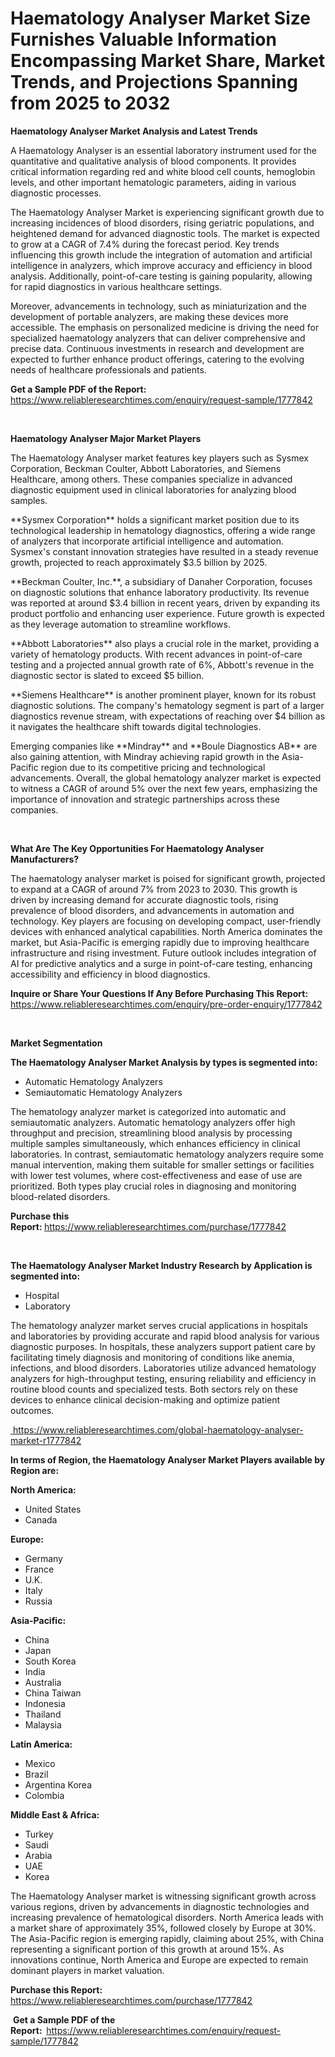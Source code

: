 <p><h1>Haematology Analyser Market Size Furnishes Valuable Information Encompassing Market Share, Market Trends, and Projections Spanning from 2025 to 2032</h1></p><p><strong>Haematology Analyser Market Analysis and Latest Trends</strong></p>
<p><p>A Haematology Analyser is an essential laboratory instrument used for the quantitative and qualitative analysis of blood components. It provides critical information regarding red and white blood cell counts, hemoglobin levels, and other important hematologic parameters, aiding in various diagnostic processes.</p><p>The Haematology Analyser Market is experiencing significant growth due to increasing incidences of blood disorders, rising geriatric populations, and heightened demand for advanced diagnostic tools. The market is expected to grow at a CAGR of 7.4% during the forecast period. Key trends influencing this growth include the integration of automation and artificial intelligence in analyzers, which improve accuracy and efficiency in blood analysis. Additionally, point-of-care testing is gaining popularity, allowing for rapid diagnostics in various healthcare settings.</p><p>Moreover, advancements in technology, such as miniaturization and the development of portable analyzers, are making these devices more accessible. The emphasis on personalized medicine is driving the need for specialized haematology analyzers that can deliver comprehensive and precise data. Continuous investments in research and development are expected to further enhance product offerings, catering to the evolving needs of healthcare professionals and patients.</p></p>
<p><strong>Get a Sample PDF of the Report:&nbsp;</strong> <a href="https://www.reliableresearchtimes.com/enquiry/request-sample/1777842?utm_campaign=2771&utm_medium=2&utm_source=Github&utm_content=ia&utm_term=13042025&utm_id=haematology-analyser">https://www.reliableresearchtimes.com/enquiry/request-sample/1777842</a></p>
<p>&nbsp;</p>
<p><strong>Haematology Analyser Major Market Players</strong></p>
<p><p>The Haematology Analyser market features key players such as Sysmex Corporation, Beckman Coulter, Abbott Laboratories, and Siemens Healthcare, among others. These companies specialize in advanced diagnostic equipment used in clinical laboratories for analyzing blood samples.</p><p>**Sysmex Corporation** holds a significant market position due to its technological leadership in hematology diagnostics, offering a wide range of analyzers that incorporate artificial intelligence and automation. Sysmex's constant innovation strategies have resulted in a steady revenue growth, projected to reach approximately $3.5 billion by 2025.</p><p>**Beckman Coulter, Inc.**, a subsidiary of Danaher Corporation, focuses on diagnostic solutions that enhance laboratory productivity. Its revenue was reported at around $3.4 billion in recent years, driven by expanding its product portfolio and enhancing user experience. Future growth is expected as they leverage automation to streamline workflows.</p><p>**Abbott Laboratories** also plays a crucial role in the market, providing a variety of hematology products. With recent advances in point-of-care testing and a projected annual growth rate of 6%, Abbott's revenue in the diagnostic sector is slated to exceed $5 billion.</p><p>**Siemens Healthcare** is another prominent player, known for its robust diagnostic solutions. The company's hematology segment is part of a larger diagnostics revenue stream, with expectations of reaching over $4 billion as it navigates the healthcare shift towards digital technologies.</p><p>Emerging companies like **Mindray** and **Boule Diagnostics AB** are also gaining attention, with Mindray achieving rapid growth in the Asia-Pacific region due to its competitive pricing and technological advancements. Overall, the global hematology analyzer market is expected to witness a CAGR of around 5% over the next few years, emphasizing the importance of innovation and strategic partnerships across these companies.</p></p>
<p>&nbsp;</p>
<p><strong>What Are The Key Opportunities For Haematology Analyser Manufacturers?</strong></p>
<p><p>The haematology analyser market is poised for significant growth, projected to expand at a CAGR of around 7% from 2023 to 2030. This growth is driven by increasing demand for accurate diagnostic tools, rising prevalence of blood disorders, and advancements in automation and technology. Key players are focusing on developing compact, user-friendly devices with enhanced analytical capabilities. North America dominates the market, but Asia-Pacific is emerging rapidly due to improving healthcare infrastructure and rising investment. Future outlook includes integration of AI for predictive analytics and a surge in point-of-care testing, enhancing accessibility and efficiency in blood diagnostics.</p></p>
<p><strong>Inquire or Share Your Questions If Any Before Purchasing This Report:</strong> <a href="https://www.reliableresearchtimes.com/enquiry/pre-order-enquiry/1777842?utm_campaign=2771&utm_medium=2&utm_source=Github&utm_content=ia&utm_term=13042025&utm_id=haematology-analyser">https://www.reliableresearchtimes.com/enquiry/pre-order-enquiry/1777842</a></p>
<p>&nbsp;</p>
<p><strong>Market Segmentation</strong></p>
<p><strong>The Haematology Analyser Market Analysis by types is segmented into:</strong></p>
<p><ul><li>Automatic Hematology Analyzers</li><li>Semiautomatic Hematology Analyzers</li></ul></p>
<p><p>The hematology analyzer market is categorized into automatic and semiautomatic analyzers. Automatic hematology analyzers offer high throughput and precision, streamlining blood analysis by processing multiple samples simultaneously, which enhances efficiency in clinical laboratories. In contrast, semiautomatic hematology analyzers require some manual intervention, making them suitable for smaller settings or facilities with lower test volumes, where cost-effectiveness and ease of use are prioritized. Both types play crucial roles in diagnosing and monitoring blood-related disorders.</p></p>
<p><strong>Purchase this Report:&nbsp;</strong><a href="https://www.reliableresearchtimes.com/purchase/1777842?utm_campaign=2771&utm_medium=2&utm_source=Github&utm_content=ia&utm_term=13042025&utm_id=haematology-analyser">https://www.reliableresearchtimes.com/purchase/1777842</a></p>
<p>&nbsp;</p>
<p><strong>The Haematology Analyser Market Industry Research by Application is segmented into:</strong></p>
<p><ul><li>Hospital</li><li>Laboratory</li></ul></p>
<p><p>The hematology analyzer market serves crucial applications in hospitals and laboratories by providing accurate and rapid blood analysis for various diagnostic purposes. In hospitals, these analyzers support patient care by facilitating timely diagnosis and monitoring of conditions like anemia, infections, and blood disorders. Laboratories utilize advanced hematology analyzers for high-throughput testing, ensuring reliability and efficiency in routine blood counts and specialized tests. Both sectors rely on these devices to enhance clinical decision-making and optimize patient outcomes.</p></p>
<p><a href="https://www.reliableresearchtimes.com/global-haematology-analyser-market-r1777842?utm_campaign=2771&utm_medium=2&utm_source=Github&utm_content=ia&utm_term=13042025&utm_id=haematology-analyser">&nbsp;https://www.reliableresearchtimes.com/global-haematology-analyser-market-r1777842</a></p>
<p><strong>In terms of Region, the Haematology Analyser Market Players available by Region are:</strong></p>
<p>
    <p> <strong> North America: </strong>
        <ul>
            <li>United States</li>
            <li>Canada</li>
        </ul>
        </p> 
    <p> <strong> Europe: </strong>
        <ul>
            <li>Germany</li>
            <li>France</li>
            <li>U.K.</li>
            <li>Italy</li>
            <li>Russia</li>
        </ul>
        </p> 
    <p> <strong> Asia-Pacific: </strong>
        <ul>
            <li>China</li>
            <li>Japan</li>
            <li>South Korea</li>
            <li>India</li>
            <li>Australia</li>
            <li>China Taiwan</li>
            <li>Indonesia</li>
            <li>Thailand</li>
            <li>Malaysia</li>
        </ul>
        </p> 
    <p> <strong> Latin America: </strong>
        <ul>
            <li>Mexico</li>
            <li>Brazil</li>
            <li>Argentina Korea</li>
            <li>Colombia</li>
        </ul>
        </p> 
    <p> <strong> Middle East & Africa: </strong>
        <ul>
            <li>Turkey</li>
            <li>Saudi</li>
            <li>Arabia</li>
            <li>UAE</li>
            <li>Korea</li>
        </ul>
    </p>
    </p>
<p><p>The Haematology Analyser market is witnessing significant growth across various regions, driven by advancements in diagnostic technologies and increasing prevalence of hematological disorders. North America leads with a market share of approximately 35%, followed closely by Europe at 30%. The Asia-Pacific region is emerging rapidly, claiming about 25%, with China representing a significant portion of this growth at around 15%. As innovations continue, North America and Europe are expected to remain dominant players in market valuation.</p></p>
<p><strong>Purchase this Report: </strong><a href="https://www.reliableresearchtimes.com/purchase/1777842?utm_campaign=2771&utm_medium=2&utm_source=Github&utm_content=ia&utm_term=13042025&utm_id=haematology-analyser">https://www.reliableresearchtimes.com/purchase/1777842</a></p>
<p>&nbsp;<strong>Get a Sample PDF of the Report:&nbsp;&nbsp;</strong><a href="https://www.reliableresearchtimes.com/enquiry/request-sample/1777842?utm_campaign=2771&utm_medium=2&utm_source=Github&utm_content=ia&utm_term=13042025&utm_id=haematology-analyser">https://www.reliableresearchtimes.com/enquiry/request-sample/1777842</a></p>
<p><strong></strong></p>
<p><p></p><p></p><p></p></p>